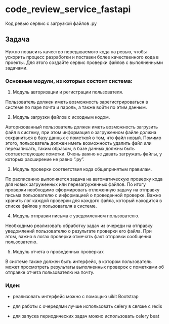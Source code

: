# code_review_service_fastapi
Код ревью сервис с загрузкой файлов .py


## Задача

Нужно повысить качество передаваемого кода на ревью, чтобы ускорить процесс разработки и поставки более качественного кода в проекты. Для этого создайте сервис проверки файлов с выполненными задачами.

### Основные модули, из которых состоит система:

1. Модуль авторизации и регистрации пользователя.

Пользователь должен иметь возможность зарегистрироваться в системе по паре почта и пароль, а также войти по этим данным.

2. Модуль загрузки файлов с исходным кодом.

Авторизованный пользователь должен иметь возможность загрузить файл в систему, при этом информация о загруженном файле должна сохраниться в базу данных с пометкой о том, что файл новый. Помимо этого, пользователь должен иметь возможность удалить файл или перезаписать, таким образом, в базе данных должны быть соответствующие пометки. Очень важно не давать загружать файлы, у которых расширение не равно “.py”.

3. Модуль проверки соответствия кода общепринятым правилам.

По расписанию выполняется задача на автоматическую проверку кода для новых загруженных или перезагруженных файлов. По итогу проверки необходимо сформировать отложенную задачу на отправку письма пользователю с информацией о проведенной проверке. Важно хранить лог каждой проверки для каждого файла, который находится в списке файлов у пользователя в системе.

4. Модуль отправки письма с уведомлением пользователю.

Необходимо реализовать обработку задач из очереди на отправку уведомлений пользователю о результате проверки его файла. При этом, важно в логах проверки отмечать факт отправки сообщения пользователю.

5. Модуль отчета о проведенных проверках

В системе также должен быть интерфейс, в котором пользователь может просмотреть результаты выполненных проверок с пометками об отправке отчета пользователю на почту.

### Идеи:

- реализовать интерфейс можно с помощью uikit Bootstrap
    
- для работы с очередями лучше использовать celery в связке с redis
    
- для запуска периодических задач можно использовать celery beat
    
